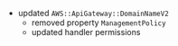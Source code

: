 - updated `AWS::ApiGateway::DomainNameV2`
  - removed property `ManagementPolicy`
  - updated handler permissions
